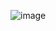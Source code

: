 ![image](https://github.com/somacoder/somacoder/assets/25708712/8b5c71aa-3e4e-430d-9eb4-4826b3be8498)

